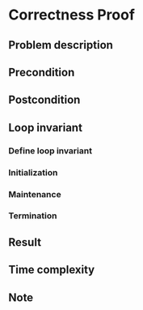 # Correctness Proof

## Problem description

## Precondition

## Postcondition

## Loop invariant

### Define loop invariant

### Initialization

### Maintenance

### Termination

## Result

## Time complexity

## Note
